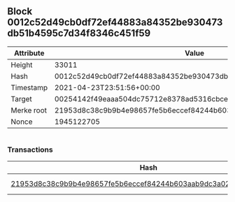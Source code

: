## Block 0012c52d49cb0df72ef44883a84352be930473db51b4595c7d34f8346c451f59

Attribute | Value
--- | ---
Height | 33011
Hash | 0012c52d49cb0df72ef44883a84352be930473db51b4595c7d34f8346c451f59
Timestamp | 2021-04-23T23:51:56+00:00
Target | 00254142f49eaaa504dc75712e8378ad5316cbcead634704b3734b6271167cc4
Merke root | 21953d8c38c9b9b4e98657fe5b6eccef84244b603aab9dc3a028e203f3d07408
Nonce | 1945122705

```

```

### Transactions

Hash | Amount
--- | ---
[21953d8c38c9b9b4e98657fe5b6eccef84244b603aab9dc3a028e203f3d07408](21953d8c38c9b9b4e98657fe5b6eccef84244b603aab9dc3a028e203f3d07408.md) | 10.00000000 SKEPTI 
